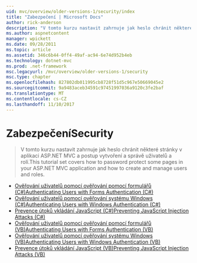 ```yaml
---
uid: mvc/overview/older-versions-1/security/index
title: "Zabezpečení | Microsoft Docs"
author: rick-anderson
description: "V tomto kurzu nastavit zahrnuje jak heslo chránit některé stránky v aplikaci ASP.NET MVC a postup vytvoření a správě uživatelů a rolí."
ms.author: aspnetcontent
manager: wpickett
ms.date: 09/28/2011
ms.topic: article
ms.assetid: 346c6b44-0ff4-49af-ac94-6e74d952b4eb
ms.technology: dotnet-mvc
ms.prod: .net-framework
msc.legacyurl: /mvc/overview/older-versions-1/security
msc.type: chapter
ms.openlocfilehash: 827802db011995cb8728f51d5c967e50669045e2
ms.sourcegitcommit: 9a9483aceb34591c97451997036a9120c3fe2baf
ms.translationtype: MT
ms.contentlocale: cs-CZ
ms.lasthandoff: 11/10/2017
---
```

<a name="security"></a><span data-ttu-id="0f2cc-103">Zabezpečení</span><span class="sxs-lookup"><span data-stu-id="0f2cc-103">Security</span></span>
====================
> <span data-ttu-id="0f2cc-104">V tomto kurzu nastavit zahrnuje jak heslo chránit některé stránky v aplikaci ASP.NET MVC a postup vytvoření a správě uživatelů a rolí.</span><span class="sxs-lookup"><span data-stu-id="0f2cc-104">This tutorial set covers how to password protect some pages in your ASP.NET MVC application and how to create and manage users and roles.</span></span>


- [<span data-ttu-id="0f2cc-105">Ověřování uživatelů pomocí ověřování pomocí formulářů (C#)</span><span class="sxs-lookup"><span data-stu-id="0f2cc-105">Authenticating Users with Forms Authentication (C#)</span></span>](authenticating-users-with-forms-authentication-cs.md)
- [<span data-ttu-id="0f2cc-106">Ověřování uživatelů pomocí ověřování systému Windows (C#)</span><span class="sxs-lookup"><span data-stu-id="0f2cc-106">Authenticating Users with Windows Authentication (C#)</span></span>](authenticating-users-with-windows-authentication-cs.md)
- [<span data-ttu-id="0f2cc-107">Prevence útoků vkládání JavaScript (C#)</span><span class="sxs-lookup"><span data-stu-id="0f2cc-107">Preventing JavaScript Injection Attacks (C#)</span></span>](preventing-javascript-injection-attacks-cs.md)
- [<span data-ttu-id="0f2cc-108">Ověřování uživatelů pomocí ověřování pomocí formulářů (VB)</span><span class="sxs-lookup"><span data-stu-id="0f2cc-108">Authenticating Users with Forms Authentication (VB)</span></span>](authenticating-users-with-forms-authentication-vb.md)
- [<span data-ttu-id="0f2cc-109">Ověřování uživatelů pomocí ověřování systému Windows (VB)</span><span class="sxs-lookup"><span data-stu-id="0f2cc-109">Authenticating Users with Windows Authentication (VB)</span></span>](authenticating-users-with-windows-authentication-vb.md)
- [<span data-ttu-id="0f2cc-110">Prevence útoků vkládání JavaScript (VB)</span><span class="sxs-lookup"><span data-stu-id="0f2cc-110">Preventing JavaScript Injection Attacks (VB)</span></span>](preventing-javascript-injection-attacks-vb.md)
